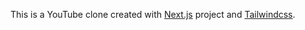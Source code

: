 This is a YouTube clone created with [Next.js](https://nextjs.org/) project and [Tailwindcss](https://tailwindcss.com/).
